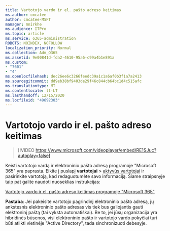 ```yaml
---
title: Vartotojo vardo ir el. pašto adreso keitimas
ms.author: cmcatee
author: cmcatee-MSFT
manager: mnirkhe
ms.audience: ITPro
ms.topic: article
ms.service: o365-administration
ROBOTS: NOINDEX, NOFOLLOW
localization_priority: Normal
ms.collection: Adm_O365
ms.assetid: 9e00841d-fda2-4610-95a6-c99a4b1e891a
ms.custom:
- "7601"
- "4"
ms.openlocfilehash: dec26ee6c3266feedc39a1c1a6af0b3f1a7a2413
ms.sourcegitcommit: dd9eb38bf9403de29f46c844cb64bc1d4c515afc
ms.translationtype: MT
ms.contentlocale: lt-LT
ms.lasthandoff: 12/15/2020
ms.locfileid: "49692303"
---
```

# <a name="change-a-users-name-and-email-address"></a>Vartotojo vardo ir el. pašto adreso keitimas

> [!VIDEO https://www.microsoft.com/videoplayer/embed/RE1SJuc?autoplay=false]

Keisti vartotojo vardą ir elektroninio pašto adresą programoje "Microsoft 365" yra paprasta. Eikite į puslapį **vartotojai** \> [aktyvūs vartotojai](https://go.microsoft.com/fwlink/p/?linkid=834822) ir pasirinkite vartotoją, kad redaguotumėte savo informaciją. Šiame straipsnyje taip pat galite naudoti nuoseklias instrukcijas:
  
[Vartotojo vardo ir el. pašto adreso keitimas programoje "Microsoft 365"](https://docs.microsoft.com/microsoft-365/admin/add-users/change-a-user-name-and-email-address)
  
 **Pastaba**: Jei pakeisite vartotojo pagrindinį elektroninio pašto adresą, jų ankstesnis elektroninio pašto adresas vis tiek bus galiojantis gauti elektroninį paštą (tai vyksta automatiškai). Be to, jei jūsų organizacija yra hibridinės būsenos, visi elektroninio pašto ir vartotojo vardo pokyčiai turi būti atlikti vietinėje "Active Directory", tada sinchronizuoti debesyje.